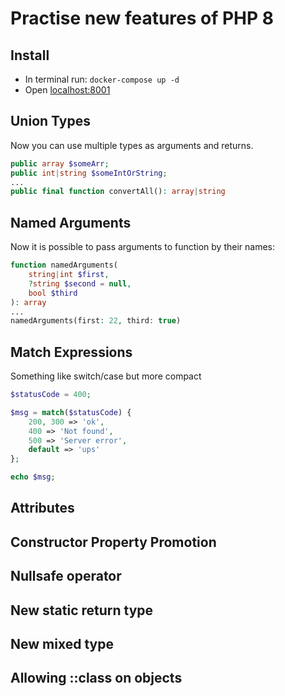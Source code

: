 # Practise new features of PHP 8

## Install
* In terminal run: ``docker-compose up -d``
* Open [localhost:8001](http://localhost:8001)
## Union Types
Now you can use multiple types as arguments and returns.
```php
public array $someArr;
public int|string $someIntOrString;
...
public final function convertAll(): array|string
```

## Named Arguments
Now it is possible to pass arguments to function by their names:
```php
function namedArguments(
    string|int $first,
    ?string $second = null,
    bool $third
): array
...
namedArguments(first: 22, third: true)
```

## Match Expressions
Something like switch/case but more compact
```php
$statusCode = 400;

$msg = match($statusCode) {
    200, 300 => 'ok',
    400 => 'Not found',
    500 => 'Server error',
    default => 'ups'
};

echo $msg;
```

## Attributes

## Constructor Property Promotion

## Nullsafe operator

## New static return type

## New mixed type

## Allowing ::class on objects